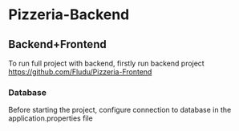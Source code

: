 # Pizzeria-Backend

## Backend+Frontend
To run full project with backend, firstly run backend project https://github.com/Fludu/Pizzeria-Frontend

### Database
Before starting the project, configure connection to database in the application.properties file

